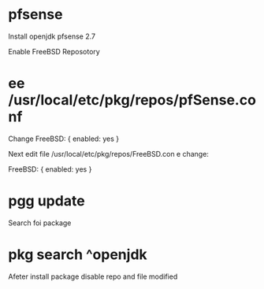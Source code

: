 # pfsense
Install openjdk pfsense 2.7

Enable  FreeBSD Reposotory

# ee /usr/local/etc/pkg/repos/pfSense.conf

Change 
FreeBSD: { enabled: yes }

Next edit file /usr/local/etc/pkg/repos/FreeBSD.con e change:

 FreeBSD: { enabled: yes }

# pgg update

Search foi package 

# pkg search ^openjdk

Afeter install package disable repo and file modified




